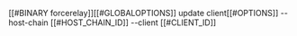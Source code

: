 [[#BINARY forcerelay]][[#GLOBALOPTIONS]] update client[[#OPTIONS]] --host-chain [[#HOST_CHAIN_ID]] --client [[#CLIENT_ID]]